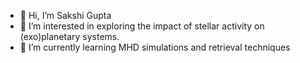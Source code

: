 - 👋 Hi, I’m Sakshi Gupta
- 👀 I’m interested in exploring the impact of stellar activity on (exo)planetary systems.
- 🌱 I’m currently learning MHD simulations and retrieval techniques


<!---
git1308/git1308 is a ✨ special ✨ repository because its `README.md` (this file) appears on your GitHub profile.
You can click the Preview link to take a look at your changes.
--->
